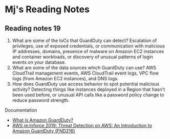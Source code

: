 # Mj's Reading Notes

## Reading notes 19

1. What are some of the IoCs that GuardDuty can detect? Escalation of privileges, use of exposed credentials, or communication with malicious IP addresses, domains, presence of malware on Amazon EC2 instances and container workloads, or discovery of unusual patterns of login events on your database.
2. What are some of the data sources which GuardDuty can use? AWS CloudTrail management events, AWS CloudTrail event logs, VPC flow logs (from Amazon EC2 instances), and DNS logs.
3. How does GuardDuty use access behavior to spot potential malicious activity? Detecting things like instances deployed in a Region that hasn't been used before, or unusual API calls like a password policy change to reduce password strength.

Documentation 
- [What is Amazon GuardDuty?](https://docs.aws.amazon.com/guardduty/latest/ug/what-is-guardduty.html)
- [AWS re:Inforce 2019: Threat Detection on AWS: An Introduction to Amazon GuardDuty (FND216)](https://www.youtube.com/watch?v=czsuZXQvD8E)
